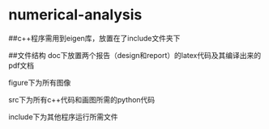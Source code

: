 # numerical-analysis
 
##c++程序需用到eigen库，放置在了include文件夹下

##文件结构
doc下放置两个报告（design和report）的latex代码及其编译出来的pdf文档

figure下为所有图像

src下为所有c++代码和画图所需的python代码

include下为其他程序运行所需文件